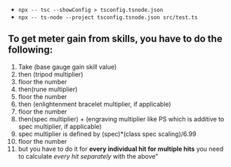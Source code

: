 * `npx -- tsc --showConfig > tsconfig.tsnode.json`
* `npx -- ts-node --project tsconfig.tsnode.json src/test.ts`

## To get meter gain from skills, you have to do the following:
1. Take (base gauge gain skill value)
2. then (tripod multiplier)
3. floor the number
4. then(rune multiplier)
5. floor the number
6. then (enlightenment bracelet multiplier, if applicable)
7. floor the number
8. then(spec multiplier) + (engraving multiplier like PS which is additive to spec multiplier, if applicable)
9. spec multiplier is defined by (spec)*(class spec scaling)/6.99
10. floor the number
11. but you have to do it for **every individual hit for multiple hits** you need to calculate *every hit separately* with the above”
